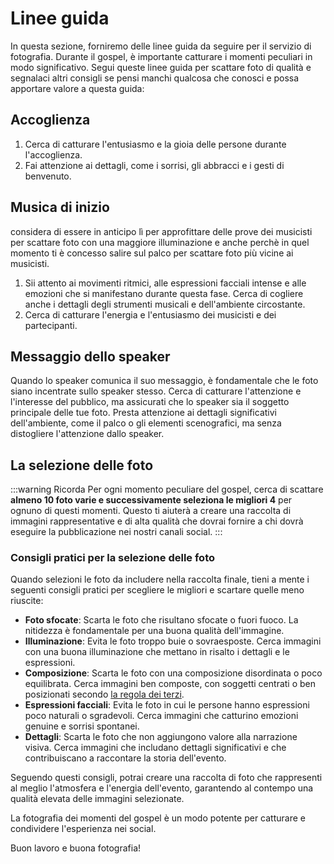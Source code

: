 # Linee guida

In questa sezione, forniremo delle linee guida da seguire per il servizio di fotografia. Durante il gospel, è importante catturare i momenti peculiari in modo significativo. Segui queste linee guida per scattare foto di qualità e segnalaci altri consigli se pensi manchi qualcosa che conosci e possa apportare valore a questa guida:

## Accoglienza

1. Cerca di catturare l'entusiasmo e la gioia delle persone durante l'accoglienza.
2. Fai attenzione ai dettagli, come i sorrisi, gli abbracci e i gesti di benvenuto.

## Musica di inizio
considera di essere in anticipo lì per approfittare delle prove dei musicisti per scattare foto con una maggiore illuminazione e anche perchè in quel momento ti è concesso salire sul palco per scattare foto più vicine ai musicisti.

1. Sii attento ai movimenti ritmici, alle espressioni facciali intense e alle emozioni che si manifestano durante questa fase. Cerca di cogliere anche i dettagli degli strumenti musicali e dell'ambiente circostante.
2. Cerca di catturare l'energia e l'entusiasmo dei musicisti e dei partecipanti.

## Messaggio dello speaker

Quando lo speaker comunica il suo messaggio, è fondamentale che le foto siano incentrate sullo speaker stesso. Cerca di catturare l'attenzione e l'interesse del pubblico, ma assicurati che lo speaker sia il soggetto principale delle tue foto. Presta attenzione ai dettagli significativi dell'ambiente, come il palco o gli elementi scenografici, ma senza distogliere l'attenzione dallo speaker.


## La selezione delle foto

:::warning Ricorda
Per ogni momento peculiare del gospel, cerca di scattare **almeno 10 foto varie e successivamente seleziona le migliori 4** per ognuno di questi momenti. Questo ti aiuterà a creare una raccolta di immagini rappresentative e di alta qualità che dovrai fornire a chi dovrà eseguire la pubblicazione nei nostri canali social.
:::

### Consigli pratici per la selezione delle foto

Quando selezioni le foto da includere nella raccolta finale, tieni a mente i seguenti consigli pratici per scegliere le migliori e scartare quelle meno riuscite:

- **Foto sfocate**: Scarta le foto che risultano sfocate o fuori fuoco. La nitidezza è fondamentale per una buona qualità dell'immagine.
- **Illuminazione**: Evita le foto troppo buie o sovraesposte. Cerca immagini con una buona illuminazione che mettano in risalto i dettagli e le espressioni.
- **Composizione**: Scarta le foto con una composizione disordinata o poco equilibrata. Cerca immagini ben composte, con soggetti centrati o ben posizionati secondo [la regola dei terzi](https://www.adobe.com/it/creativecloud/photography/discover/rule-of-thirds.html).
- **Espressioni facciali**: Evita le foto in cui le persone hanno espressioni poco naturali o sgradevoli. Cerca immagini che catturino emozioni genuine e sorrisi spontanei.
- **Dettagli**: Scarta le foto che non aggiungono valore alla narrazione visiva. Cerca immagini che includano dettagli significativi e che contribuiscano a raccontare la storia dell'evento.

Seguendo questi consigli, potrai creare una raccolta di foto che rappresenti al meglio l'atmosfera e l'energia dell'evento, garantendo al contempo una qualità elevata delle immagini selezionate.

La fotografia dei momenti del gospel è un modo potente per catturare e condividere l'esperienza nei social.

Buon lavoro e buona fotografia!
